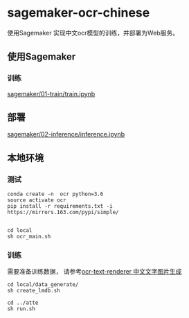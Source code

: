 # sagemaker-ocr-chinese
使用Sagemaker 实现中文ocr模型的训练，并部署为Web服务。


## 使用Sagemaker 



### 训练

[sagemaker/01-train/train.ipynb](./sagemaker/01-train/train.ipynb)


## 部署

[sagemaker/02-inference/inference.ipynb](./sagemaker/02-inference/inference.ipynb)



## 本地环境

### 测试

```
conda create -n  ocr python=3.6
source activate ocr
pip install -r requirements.txt -i https://mirrors.163.com/pypi/simple/ 


cd local
sh ocr_main.sh

```


### 训练

需要准备训练数据， 请参考[ocr-text-renderer 中文文字图片生成](https://github.com/dikers/ocr-text-renderer)


```
cd local/data_generate/
sh create_lmdb.sh

cd ../atte
sh run.sh

```